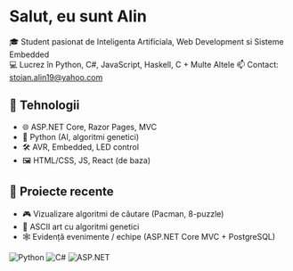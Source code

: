 # Salut, eu sunt Alin

🎓 Student pasionat de Inteligenta Artificiala, Web Development si Sisteme Embedded  
💻 Lucrez în Python, C#, JavaScript, Haskell, C  + Multe Altele
📫 Contact: stoian.alin19@yahoo.com


## 🔧 Tehnologii
- 🌐 ASP.NET Core, Razor Pages, MVC
- 🐍 Python (AI, algoritmi genetici)
- 🛠️ AVR, Embedded, LED control
- 🖼️ HTML/CSS, JS, React (de baza)


## 🧠 Proiecte recente
- 🎮 Vizualizare algoritmi de căutare (Pacman, 8-puzzle)
- 🧬 ASCII art cu algoritmi genetici
- 🕸️ Evidență evenimente / echipe (ASP.NET Core MVC + PostgreSQL)



![Python](https://img.shields.io/badge/-Python-3776AB?style=flat&logo=python&logoColor=white)
![C#](https://img.shields.io/badge/-CSharp-239120?style=flat&logo=csharp&logoColor=white)
![ASP.NET](https://img.shields.io/badge/-ASP.NET-512BD4?style=flat&logo=dotnet&logoColor=white)

